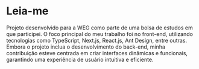<h1>Leia-me</h1>

Projeto desenvolvido para a WEG como parte de uma bolsa de estudos em que participei. O foco principal do meu trabalho foi no front-end, utilizando tecnologias como TypeScript, Next.js, React.js, Ant Design, entre outras. Embora o projeto inclua o desenvolvimento do back-end, minha contribuição esteve centrada em criar interfaces dinâmicas e funcionais, garantindo uma experiência de usuário intuitiva e eficiente.
